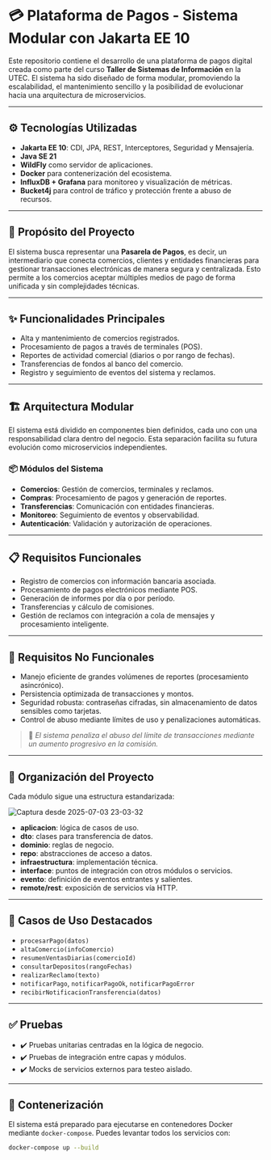 # 💳 Plataforma de Pagos - Sistema Modular con Jakarta EE 10

Este repositorio contiene el desarrollo de una plataforma de pagos digital creada como parte del curso **Taller de Sistemas de Información** en la UTEC. El sistema ha sido diseñado de forma modular, promoviendo la escalabilidad, el mantenimiento sencillo y la posibilidad de evolucionar hacia una arquitectura de microservicios.

---

## ⚙️ Tecnologías Utilizadas

- **Jakarta EE 10**: CDI, JPA, REST, Interceptores, Seguridad y Mensajería.
- **Java SE 21**
- **WildFly** como servidor de aplicaciones.
- **Docker** para contenerización del ecosistema.
- **InfluxDB + Grafana** para monitoreo y visualización de métricas.
- **Bucket4j** para control de tráfico y protección frente a abuso de recursos.

---

## 🧠 Propósito del Proyecto

El sistema busca representar una **Pasarela de Pagos**, es decir, un intermediario que conecta comercios, clientes y entidades financieras para gestionar transacciones electrónicas de manera segura y centralizada. Esto permite a los comercios aceptar múltiples medios de pago de forma unificada y sin complejidades técnicas.

---

## ✨ Funcionalidades Principales

- Alta y mantenimiento de comercios registrados.
- Procesamiento de pagos a través de terminales (POS).
- Reportes de actividad comercial (diarios o por rango de fechas).
- Transferencias de fondos al banco del comercio.
- Registro y seguimiento de eventos del sistema y reclamos.

---

## 🏗️ Arquitectura Modular

El sistema está dividido en componentes bien definidos, cada uno con una responsabilidad clara dentro del negocio. Esta separación facilita su futura evolución como microservicios independientes.

### 📦 Módulos del Sistema

- **Comercios**: Gestión de comercios, terminales y reclamos.
- **Compras**: Procesamiento de pagos y generación de reportes.
- **Transferencias**: Comunicación con entidades financieras.
- **Monitoreo**: Seguimiento de eventos y observabilidad.
- **Autenticación**: Validación y autorización de operaciones.

---

## 📋 Requisitos Funcionales

- Registro de comercios con información bancaria asociada.
- Procesamiento de pagos electrónicos mediante POS.
- Generación de informes por día o por período.
- Transferencias y cálculo de comisiones.
- Gestión de reclamos con integración a cola de mensajes y procesamiento inteligente.

---

## 🔐 Requisitos No Funcionales

- Manejo eficiente de grandes volúmenes de reportes (procesamiento asincrónico).
- Persistencia optimizada de transacciones y montos.
- Seguridad robusta: contraseñas cifradas, sin almacenamiento de datos sensibles como tarjetas.
- Control de abuso mediante límites de uso y penalizaciones automáticas.

> 🧠 *El sistema penaliza el abuso del límite de transacciones mediante un aumento progresivo en la comisión.*

---

## 🧱 Organización del Proyecto

Cada módulo sigue una estructura estandarizada:

![Captura desde 2025-07-03 23-03-32](https://github.com/user-attachments/assets/c5417bcc-17a1-4a09-b10d-4ab3337b6a38)



- **aplicacion**: lógica de casos de uso.
- **dto**: clases para transferencia de datos.
- **dominio**: reglas de negocio.
- **repo**: abstracciones de acceso a datos.
- **infraestructura**: implementación técnica.
- **interface**: puntos de integración con otros módulos o servicios.
- **evento**: definición de eventos entrantes y salientes.
- **remote/rest**: exposición de servicios vía HTTP.

---

## 🔄 Casos de Uso Destacados

- `procesarPago(datos)`
- `altaComercio(infoComercio)`
- `resumenVentasDiarias(comercioId)`
- `consultarDepositos(rangoFechas)`
- `realizarReclamo(texto)`
- `notificarPago`, `notificarPagoOk`, `notificarPagoError`
- `recibirNotificacionTransferencia(datos)`

---

## ✅ Pruebas

- ✔️ Pruebas unitarias centradas en la lógica de negocio.
- ✔️ Pruebas de integración entre capas y módulos.
- ✔️ Mocks de servicios externos para testeo aislado.

---

## 🐋 Contenerización

El sistema está preparado para ejecutarse en contenedores Docker mediante `docker-compose`. Puedes levantar todos los servicios con:

```bash
docker-compose up --build
